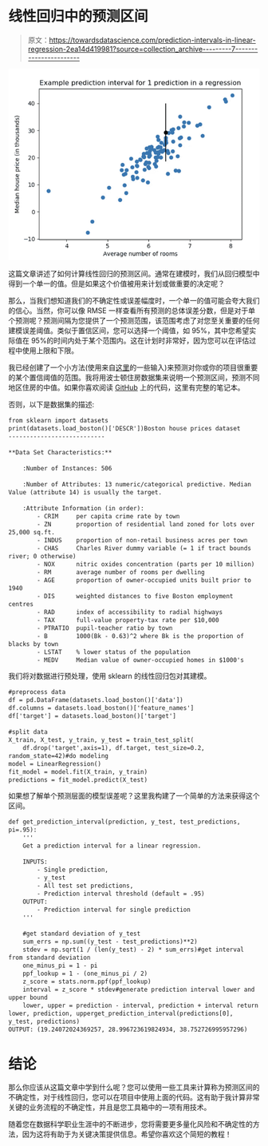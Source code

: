 # 线性回归中的预测区间

> 原文：<https://towardsdatascience.com/prediction-intervals-in-linear-regression-2ea14d419981?source=collection_archive---------7----------------------->

![](img/0307ad582eafaa664859de23e64ce9c4.png)

这篇文章讲述了如何计算线性回归的预测区间。通常在建模时，我们从回归模型中得到一个单一的值。但是如果这个价值被用来计划或做重要的决定呢？

那么，当我们想知道我们的不确定性或误差幅度时，一个单一的值可能会夸大我们的信心。当然，你可以像 RMSE 一样查看所有预测的总体误差分数，但是对于单个预测呢？预测间隔为您提供了一个预测范围，该范围考虑了对您至关重要的任何建模误差阈值。类似于置信区间，您可以选择一个阈值，如 95%，其中您希望实际值在 95%的时间内处于某个范围内。这在计划时非常好，因为您可以在评估过程中使用上限和下限。

我已经创建了一个小方法(使用来自[这里](https://machinelearningmastery.com/prediction-intervals-for-machine-learning/)的一些输入)来预测对你或你的项目很重要的某个置信阈值的范围。我将用波士顿住房数据集来说明一个预测区间，预测不同地区住房的中值。如果你喜欢阅读 [GitHub](https://github.com/NathanMaton/prediction_intervals) 上的代码，这里有完整的笔记本。

否则，以下是数据集的描述:

```
from sklearn import datasets
print(datasets.load_boston()['DESCR'])Boston house prices dataset
---------------------------

**Data Set Characteristics:**  

    :Number of Instances: 506 

    :Number of Attributes: 13 numeric/categorical predictive. Median Value (attribute 14) is usually the target.

    :Attribute Information (in order):
        - CRIM     per capita crime rate by town
        - ZN       proportion of residential land zoned for lots over 25,000 sq.ft.
        - INDUS    proportion of non-retail business acres per town
        - CHAS     Charles River dummy variable (= 1 if tract bounds river; 0 otherwise)
        - NOX      nitric oxides concentration (parts per 10 million)
        - RM       average number of rooms per dwelling
        - AGE      proportion of owner-occupied units built prior to 1940
        - DIS      weighted distances to five Boston employment centres
        - RAD      index of accessibility to radial highways
        - TAX      full-value property-tax rate per $10,000
        - PTRATIO  pupil-teacher ratio by town
        - B        1000(Bk - 0.63)^2 where Bk is the proportion of blacks by town
        - LSTAT    % lower status of the population
        - MEDV     Median value of owner-occupied homes in $1000's
```

我们将对数据进行预处理，使用 sklearn 的线性回归包对其建模。

```
#preprocess data
df = pd.DataFrame(datasets.load_boston()['data'])
df.columns = datasets.load_boston()['feature_names']
df['target'] = datasets.load_boston()['target']

#split data
X_train, X_test, y_train, y_test = train_test_split(
    df.drop('target',axis=1), df.target, test_size=0.2, random_state=42)#do modeling
model = LinearRegression()
fit_model = model.fit(X_train, y_train)
predictions = fit_model.predict(X_test)
```

如果想了解单个预测层面的模型误差呢？这里我构建了一个简单的方法来获得这个区间。

```
def get_prediction_interval(prediction, y_test, test_predictions, pi=.95):
    '''
    Get a prediction interval for a linear regression.

    INPUTS: 
        - Single prediction, 
        - y_test
        - All test set predictions,
        - Prediction interval threshold (default = .95) 
    OUTPUT: 
        - Prediction interval for single prediction
    '''

    #get standard deviation of y_test
    sum_errs = np.sum((y_test - test_predictions)**2)
    stdev = np.sqrt(1 / (len(y_test) - 2) * sum_errs)#get interval from standard deviation
    one_minus_pi = 1 - pi
    ppf_lookup = 1 - (one_minus_pi / 2)
    z_score = stats.norm.ppf(ppf_lookup)
    interval = z_score * stdev#generate prediction interval lower and upper bound
    lower, upper = prediction - interval, prediction + interval return lower, prediction, upperget_prediction_interval(predictions[0], y_test, predictions)
OUTPUT: (19.24072024369257, 28.996723619824934, 38.752726995957296)
```

# 结论

那么你应该从这篇文章中学到什么呢？您可以使用一些工具来计算称为预测区间的不确定性，对于线性回归，您可以在项目中使用上面的代码。这有助于我计算非常关键的业务流程的不确定性，并且是您工具箱中的一项有用技术。

随着您在数据科学职业生涯中的不断进步，您将需要更多量化风险和不确定性的方法，因为这将有助于为关键决策提供信息。希望你喜欢这个简短的教程！